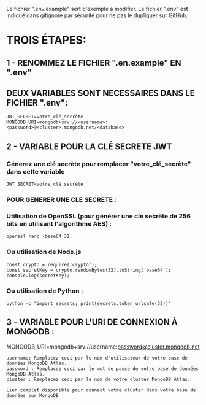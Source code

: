 
Le fichier ".env.example" sert d'exemple à modifier. 
Le fichier ".env" est indiqué dans gitignore par sécurité pour ne pas le dupliquer sur GitHub.


# TROIS ÉTAPES:

## 1 - RENOMMEZ LE FICHIER  ".en.example" EN ".env"

##  DEUX VARIABLES SONT NECESSAIRES DANS LE FICHIER ".env":
    JWT_SECRET=votre_clé_secrète
    MONGODB_URI=mongodb+srv://<username>:<password>@<cluster>.mongodb.net/<database>


## 2 - VARIABLE POUR LA CLÉ SECRETE JWT 
### Génerez une clé secrète pour remplacer "votre_clé_secrète" dans cette variable 
    JWT_SECRET=votre_clé_secrète

### POUR GENERER UNE CLE SECRETE :

### Utilisation de OpenSSL (pour générer une clé secrète de 256 bits en utilisant l'algorithme AES) :
    openssl rand -base64 32

### Ou utilisation de Node.js  
    const crypto = require('crypto');
    const secretKey = crypto.randomBytes(32).toString('base64');
    console.log(secretKey);

### Ou utilisation de Python :
    python -c "import secrets; print(secrets.token_urlsafe(32))"
    


## 3 - VARIABLE POUR L'URI DE CONNEXION À MONGODB :
MONGODB_URI=mongodb+srv://username:password@cluster.mongodb.net

    username: Remplacez ceci par le nom d'utilisateur de votre base de données MongoDB Atlas.
    password : Remplacez ceci par le mot de passe de votre base de données MongoDB Atlas.
    cluster : Remplacez ceci par le nom de votre cluster MongoDB Atlas.

    Lien complet disponible pour connect votre cluster dans votre base de données sur MongoDB

